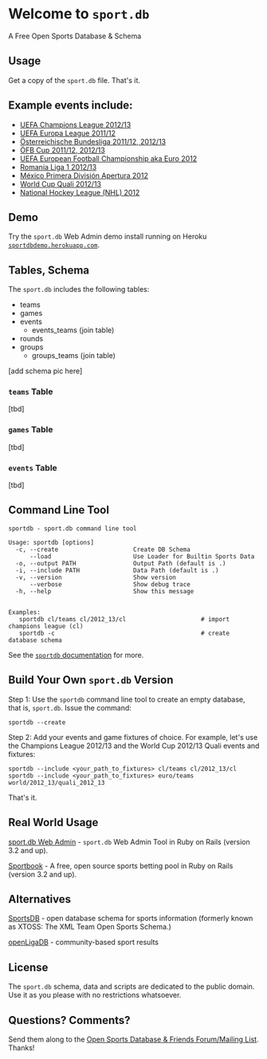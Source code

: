 Welcome to `sport.db`
=====================

A Free Open Sports Database & Schema

## Usage

Get a copy of the `sport.db` file. That's it.

## Example events include:

* [UEFA Champions League 2012/13](https://github.com/geraldb/sport.db/tree/master/db/cl)
* [UEFA Europa League 2011/12](https://github.com/geraldb/sport.db/tree/master/db/cl)
* [Österreichische Bundesliga 2011/12, 2012/13](https://github.com/geraldb/sport.db/tree/master/db/at)
* [ÖFB Cup 2011/12, 2012/13](https://github.com/geraldb/sport.db/tree/master/db/at)
* [UEFA European Football Championship aka Euro 2012](https://github.com/geraldb/sport.db/tree/master/db/euro)
* [Romania Liga 1 2012/13](https://github.com/geraldb/sport.db/tree/master/db/ro)
* [México Primera División Apertura 2012](https://github.com/geraldb/sport.db/tree/master/db/mx)
* [World Cup Quali 2012/13](https://github.com/geraldb/sport.db/tree/master/db/world)
* [National Hockey League (NHL) 2012](https://github.com/geraldb/sport.db/tree/master/db/nhl)

## Demo

Try the `sport.db` Web Admin demo install running
on Heroku [`sportdbdemo.herokuapp.com`](http://sportdbdemo.herokuapp.com).


## Tables, Schema

The `sport.db` includes the following tables:

* teams
* games
* events
  * events_teams (join table)
* rounds
* groups
  * groups_teams (join table)


[add schema pic here]


###  `teams` Table

[tbd]

###  `games` Table

[tbd]

###  `events` Table

[tbd]


## Command Line Tool


    sportdb - sport.db command line tool
    
    Usage: sportdb [options]
      -c, --create                     Create DB Schema
          --load                       Use Loader for Builtin Sports Data
      -o, --output PATH                Output Path (default is .)
      -i, --include PATH               Data Path (default is .)
      -v, --version                    Show version
          --verbose                    Show debug trace
      -h, --help                       Show this message
    
    
    Examples:
       sportdb cl/teams cl/2012_13/cl                     # import champions league (cl)
       sportdb -c                                         # create database schema


See the [`sportdb` documentation](https://github.com/geraldb/sport.db/tree/master/script) for more.


## Build Your Own `sport.db` Version

Step 1:  Use the `sportdb` command line tool to create an empty database, that is, `sport.db`.
Issue the command:

    sportdb --create

Step 2:  Add your events and game fixtures of choice. For example,
let's use the Champions League 2012/13 and the World Cup 2012/13 Quali events and fixtures:

    sportdb --include <your_path_to_fixtures> cl/teams cl/2012_13/cl
    sportdb --include <your_path_to_fixtures> euro/teams world/2012_13/quali_2012_13

That's it.


## Real World Usage

[sport.db Web Admin](https://github.com/geraldb/sport.db.admin) - `sport.db` Web Admin Tool in Ruby on Rails (version 3.2 and up).

[Sportbook](http://geraldb.github.com/sportbook) - A free, open source sports betting pool
in Ruby on Rails (version 3.2 and up). 


## Alternatives

[SportsDB](http://www.sportsdb.org)  - open database schema for sports information (formerly known as XTOSS: The XML Team Open Sports Schema.)

[openLigaDB](http://www.openligadb.de) -  community-based sport results


## License

The `sport.db` schema, data and scripts are dedicated to the public domain.
Use it as you please with no restrictions whatsoever.

## Questions? Comments?

Send them along to the [Open Sports Database & Friends Forum/Mailing List](http://groups.google.com/group/opensport). Thanks!